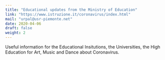```yaml
---
title: "Educational updates from the Ministry of Education"
link: "https://www.istruzione.it/coronavirus/index.html"
mail: "urpal@usr-piemonte.net"
date: 2020-04-06
draft: false
weight: 2
---
```


Useful information for the Educational Insitutions, the Universities, the High Education for Art, Music and Dance about Coronavirus.
